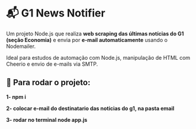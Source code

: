 # 📬 G1 News Notifier

Um projeto Node.js que realiza **web scraping das últimas notícias do G1 (seção Economia)** e envia por **e-mail automaticamente** usando o Nodemailer.

Ideal para estudos de automação com Node.js, manipulação de HTML com Cheerio e envio de e-mails via SMTP.

## 🧩 Para rodar o projeto:

**1- npm i**

**2- colocar e-mail do destinatario das noticias do g1, na pasta email**

**3- rodar no terminal node app.js**
